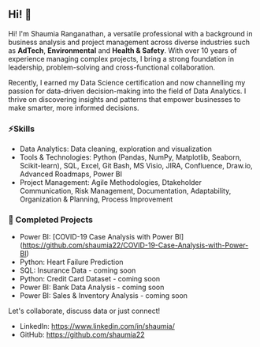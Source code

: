 ## Hi! 👋

Hi! I'm Shaumia Ranganathan, a versatile professional with a background in business analysis and project management across diverse industries such as **AdTech**, **Environmental** and **Health & Safety**. With over 10 years of experience managing complex projects, I bring a strong foundation in leadership, problem-solving and cross-functional collaboration.

Recently, I earned my Data Science certification and now channelling my passion for data-driven decision-making into the field of Data Analytics. I thrive on discovering insights and patterns that empower businesses to make smarter, more informed decisions.

### ⚡Skills 
* Data Analytics: Data cleaning, exploration and visualization
* Tools & Technologies: Python (Pandas, NumPy, Matplotlib, Seaborn, Scikit-learn), SQL, Excel, Git Bash, MS Visio, JIRA, Confluence, Draw.io, Advanced Roadmaps, Power BI
* Project Management: Agile Methodologies, Dtakeholder Communication, Risk Management, Documentation, Adaptability, Organization & Planning, Process Improvement

### 🔭 Completed Projects 
* Power BI: [COVID-19 Case Analysis with Power BI] (https://github.com/shaumia22/COVID-19-Case-Analysis-with-Power-BI)
* Python: Heart Failure Prediction
* SQL: Insurance Data - coming soon
* Python: Credit Card Dataset - coming soon
* Power BI: Bank Data Analysis - coming soon
* Power BI: Sales & Inventory Analysis - coming soon

Let's collaborate, discuss data or just connect!
* LinkedIn: https://www.linkedin.com/in/shaumia/
* GitHub: https://github.com/shaumia22

<!--
**shaumia22/shaumia22** is a ✨ _special_ ✨ repository because its `README.md` (this file) appears on your GitHub profile.

Here are some ideas to get you started:

- 🔭 I’m currently working on ...
- 🌱 I’m currently learning ...
- 👯 I’m looking to collaborate on ...
- 🤔 I’m looking for help with ...
- 💬 Ask me about ...
- 📫 How to reach me: ...
- 😄 Pronouns: ...
- ⚡ Fun fact: ...
-->
